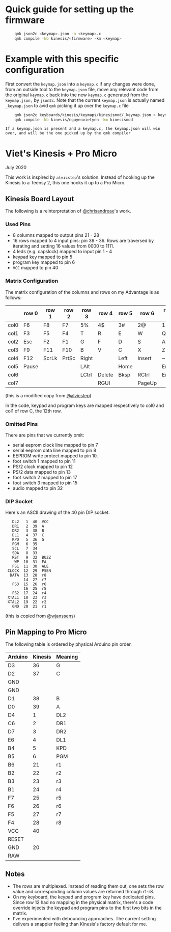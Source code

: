 # Quick guide for setting up the firmware

```sh
    qmk json2c <keymap>.json -o <keymap>.c
    qmk compile -kb kinesis/<firmware> -km <keymap>
```

# Example with this specific configuration

First convert the `keymap.json` into a `keymap.c` if any changes were done, from an outside tool to the `keymap.json` file, move any
relevant code from the original `keymap.c` back into the new `keymap.c` generated from the `keymap.json,` by `json2c`. Note that the
current `keymap.json` is actually named `_keymap.json` to avid `qmk` picking it up over the `keymap.c` file

```sh
    qmk json2c keyboards/kinesis/keymaps/kinesismod/_keymap.json > keymap.c
    qmk compile -kb kinesis/nguyenvietyen -km kinesismod
```

`If a keymap.json is present and a keymap.c, the keymap.json will win over, and will be the one picked up by the qmk compiler`

# Viet's Kinesis + Pro Micro

July 2020

This work is inspired by `alvicstep`'s solution. Instead of hooking up the Kinesis to a Teensy 2, this one hooks it up to a Pro Micro.

## Kinesis Board Layout
The following is a reinterpretation of [@chrisandreae](https://github.com/chrisandreae/keyboard-firmware/blob/public/hardware/kinesis.h)'s work.

### Used Pins
* 8 columns mapped to output pins 21 - 28
* 16 rows mapped to 4 input pins: pin 39 - 36. Rows are traversed by iterating and setting 16 values from 0000 to 1111.
* 4 leds (e.g. capslock) mapped to input pin 1 - 4
* keypad key mapped to pin 5
* program key mapped to pin 6
* `VCC` mapped to pin 40

### Matrix Configuration
The matrix configuration of the columns and rows on my Advantage is as follows:

|        | row 0  | row 1  | row 2  | row 3  | row 4  | row 5  | row 6  | row 7  | row 8  | row 9  | row A  | row B  | row C  | row D  | row E  | row F |
|  ----- | -----  | -----  | -----  | -----  | -----  | -----  | -----  | -----  | -----  | -----  | -----  | -----  | -----  | -----  | -----  | ----- |
|  col0  | F6     | F8     | F7     | 5%     | 4$     | 3#     | 2@     | 1!     | =+     |        |        |        |        |        |        |       |
|  col1  | F3     | F5     | F4     | T      | R      | E      | W      | Q      | Tab    |        |        |        |        |        |        |       |
|  col2  | Esc    | F2     | F1     | G      | F      | D      | S      | A      | CapsLk |        |        |        |        |        |        |       |
|  col3  | F9     | F11    | F10    | B      | V      | C      | X      | Z      | LShift | Up     |        | Down   |        | [{     | ]}     |       |
|  col4  | F12    | ScrLk  | PrtSc  | Right  |        | Left   | Insert | ~      |        | 6^     | 7&     | 8*     |        | 9(     | 0)     | -_    |
|  col5  | Pause  |        |        | LAlt   |        | Home   |        | End    |        | Y      | U      | I      |        | O      | P      | `\|`  |
|  col6  |        |        |        | LCtrl  | Delete | Bksp   | RCtrl  | Enter  | Space  | H      | J      | K      |        | L      | ;:     | '"    |
|  col7  |        |        |        |        | RGUI   |        | PageUp |        | PageDn | N      | M      | ,<     |        | .>     | /?     | RShift |

(this is a modified copy from [@alvicstep](https://github.com/qmk/qmk_firmware/blob/master/keyboards/kinesis/alvicstep/alvicstep.h))

In the code, keypad and program keys are mapped respectively to col0 and col1 of row C, the 12th row.

### Omitted Pins
There are pins that we currently omit:
* serial eeprom clock line mapped to pin 7
* serial eeprom data line mapped to pin 8
* EEPROM write protect mapped to pin 10.
* foot switch 1 mapped to pin 11
* PS/2 clock mapped to pin 12
* PS/2 data mapped to pin 13
* foot switch 2 mapped to pin 17
* foot switch 3 mapped to pin 15
* audio mapped to pin 32

### DIP Socket
Here's an ASCII drawing of the 40 pin DIP socket.
```
   DL2   1  40  VCC
   DR1   2  39  A
   DR2   3  38  B
   DL1   4  37  C
   KPD   5  36  G
   PGM   6  35
   SCL   7  34
   SDA   8  33
   RST   9  32  BUZZ
    WP  10  31  EA
   FS1  11  30  ALE
 CLOCK  12  29  PSEN
  DATA  13  28  r8
        14  27  r7
   FS3  15  26  r6
        16  25  r5
   FS2  17  24  r4
 XTAL1  18  23  r3
 XTAL2  19  22  r2
   GND  20  21  r1
```
(this is copied from [@wjanssens](https://raw.githubusercontent.com/wjanssens/tmk_keyboard/master/keyboard/kinesis/doc/readme.txt))

## Pin Mapping to Pro Micro

The following table is ordered by physical Arduino pin order.

| Arduino | Kinesis | Meaning |
| ------- | ------- | ------- |
| D3      | 36      | G       |
| D2      | 37      | C       |
| GND     |         |         |
| GND     |         |         |
| D1      | 38      | B       |
| D0      | 39      | A       |
| D4      | 1       | DL2     |
| C6      | 2       | DR1     |
| D7      | 3       | DR2     |
| E6      | 4       | DL1     |
| B4      | 5       | KPD     |
| B5      | 6       | PGM     |
| B6      | 21      | r1      |
| B2      | 22      | r2      |
| B3      | 23      | r3      |
| B1      | 24      | r4      |
| F7      | 25      | r5      |
| F6      | 26      | r6      |
| F5      | 27      | r7      |
| F4      | 28      | r8      |
| VCC     | 40      |         |
| RESET   |         |         |
| GND     | 20      |         |
| RAW     |         |         |

## Notes

* The rows are multiplexed. Instead of reading them out, one sets the row value and corresponding column values are returned through r1-r8.
* On my keyboard, the keypad and program key have dedicated pins. Since row 12 had no mapping in the physical matrix, there's a code override injects the keypad and program pins to the first two bits in the matrix.
* I've experimented with debouncing approaches. The current setting delivers a snappier feeling than Kinesis's factory default for me.
